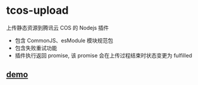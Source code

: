 # tcos-upload

上传静态资源到腾讯云 COS 的 Nodejs 插件

- 包含 CommonJS、esModule 模块规范包
- 包含失败重试功能
- 插件执行返回 promise, 该 promise 会在上传过程结束时状态变更为 fulfilled

## [demo](./demo/upload.js)
